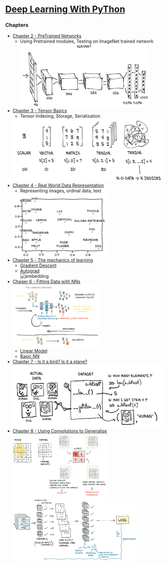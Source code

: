 # [Deep Learning With PyThon](https://pytorch.org/assets/deep-learning/Deep-Learning-with-PyTorch.pdf)

### Chapters

* [Chapter 2 - PreTrained Networks](./Chapter2_PretrainedModules)
    * Using Pretrained modules, Testing on ImageNet trained network  
      <img src="resources/alexnet.jpg" alt="alexnet" height="200">
* [Chapter 3 - Tensor Basics](./Chapter_3_Tensor_Basics)
    * Tensor Indexing, Storage, Serialization  
    <img src="resources/tensors.jpg" alt="tensors" height="200">
* [Chapter 4 - Real World Data Representation](./Chapter_4_real_world_data_representation_using_tensors)
    * Representing images, ordinal data, text  
    <img src="resources/word_embedding.jpg" alt="word_embedding" height="200">
* [Chapter 5 - The mechanics of learning](./Chapter_5_the_mechanics_of_learning)
    * [Gradient Descent](./Chapter_5_the_mechanics_of_learning/gradient_descent.ipynb)
    * [Autograd](./Chapter_5_the_mechanics_of_learning/autograd.ipynb)  
      <img src="resources/embedding.jpg" alt="embedding" height="200">
* [Chager 6 - Fitting Data with NNs](./Chapter_6_using_nn_to_fit_data)  
  <img src="resources/learning.jpg" alt="learning" height="200">
  * [Linear Model](./Chapter_6_using_nn_to_fit_data/fitting_data_with_nn.ipynb)
  * [Basic NN](./Chapter_6_using_nn_to_fit_data/basic_nn.ipynb)
* [Chapter 7 - Is it a bird? Is it a plane?](./Chapter_7_birds_vs_planes/is_it_a_bird.ipynb)
    <img src="resources/pt_dataset.jpg" alt="pt_dataset" height="200">
* [Chapter 8 - Using Convolutions to Generalise](./Chapter_8_using_conv_to_generalise)  
    <img src="resources/conv_kernel.jpg" alt="conv_kernel" height="200">  
    <img src="resources/conv_learning.jpg" alt="conv_learning" height="200">
